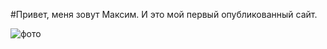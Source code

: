 #Привет, меня зовут Максим. И это мой первый опубликованный сайт. 

![фото](https://avatars.githubusercontent.com/u/141143553?v=4)
